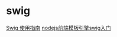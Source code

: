 # swig

[Swig 使用指南](http://www.iqianduan.net/blog/how_to_use_swig)
[nodejs前端模板引擎swig入门](https://www.jianshu.com/p/f0bffc42c1ce)
